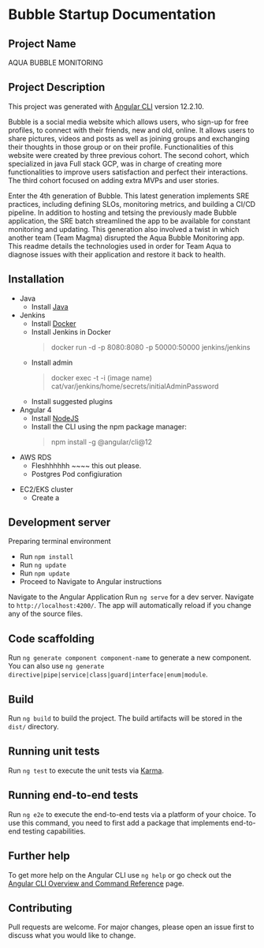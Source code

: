 # Bubble Startup Documentation

## Project Name

AQUA BUBBLE MONITORING


## Project Description

This project was generated with [Angular CLI](https://github.com/angular/angular-cli) version 12.2.10.

Bubble is a social media website which allows users, who sign-up for free profiles, to connect with their friends, new and old, online. It allows users to share pictures, videos and posts as well as joining groups and exchanging their thoughts in those group or on their profile. Functionalities of this website were created by three previous cohort. The second cohort, which specialized in java Full stack GCP, was in charge of creating more functionalities to improve users satisfaction and perfect their interactions. The third cohort focused on adding extra MVPs and user stories.

Enter the 4th generation of Bubble. This latest generation implements SRE practices, including defining SLOs, monitoring metrics, and building a CI/CD pipeline. In addition to hosting and tetsing the previously made Bubble application, the SRE batch streamlined the app to be available for constant monitoring and updating. This generation also involved a twist in which another team (Team Magma) disrupted the Aqua Bubble Monitoring app. This readme details the technologies used in order for Team Aqua to diagnose issues with their application and restore it back to health.


## Installation

* Java
   * Install [Java](https://www.java.com/en/download/manual.jsp)
* Jenkins
  * Install [Docker](http://docker.com)
  * Install Jenkins in Docker
     > docker run -d -p 8080:8080 -p 50000:50000 jenkins/jenkins
  * Install admin
     > docker exec -t -i (image name) cat/var/jenkins/home/secrets/initialAdminPassword
  * Install suggested plugins
* Angular 4
  * Install [NodeJS](https://nodejs.org/en/)
  * Install the CLI using the npm package manager:
     > npm install -g @angular/cli@12
* AWS RDS
   * Fleshhhhhh ~~~~ this out please.
   * Postgres Pod configiuration
      >
* EC2/EKS cluster
   * Create a
      >

## Development server
Preparing terminal environment
  * Run `npm install`
  * Run `ng update`
  * Run `npm update`
  * Proceed to Navigate to Angular instructions

Navigate to the Angular Application
Run `ng serve` for a dev server. Navigate to `http://localhost:4200/`. The app will automatically reload if you change any of the source files.

## Code scaffolding

Run `ng generate component component-name` to generate a new component. You can also use `ng generate directive|pipe|service|class|guard|interface|enum|module`.

## Build

Run `ng build` to build the project. The build artifacts will be stored in the `dist/` directory.

## Running unit tests

Run `ng test` to execute the unit tests via [Karma](https://karma-runner.github.io).

## Running end-to-end tests

Run `ng e2e` to execute the end-to-end tests via a platform of your choice. To use this command, you need to first add a package that implements end-to-end testing capabilities.

## Further help

To get more help on the Angular CLI use `ng help` or go check out the [Angular CLI Overview and Command Reference](https://angular.io/cli) page.

## Contributing
Pull requests are welcome. For major changes, please open an issue first to discuss what you would like to change. 
